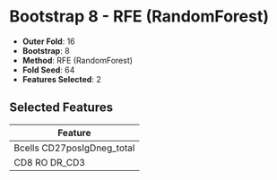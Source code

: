 # Bootstrap 8 - RFE (RandomForest)

- **Outer Fold**: 16
- **Bootstrap**: 8
- **Method**: RFE (RandomForest)
- **Fold Seed**: 64
- **Features Selected**: 2

## Selected Features

| Feature |
|---------|
| Bcells CD27posIgDneg_total |
| CD8 RO DR_CD3 |
